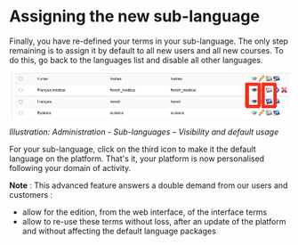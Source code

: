 # Assigning the new sub-language

Finally, you have re-defined your terms in your sub-language. The only step remaining is to assign it by default to all new users and all new courses. To do this, go back to the languages list and disable all other languages.

![](../../../../.gitbook/assets/graficos41%20%285%29.png)

_Illustration: Administration - Sub-languages – Visibility and default usage_

For your sub-language, click on the third icon to make it the default language on the platform. That's it, your platform is now personalised following your domain of activity.

**Note** : This advanced feature answers a double demand from our users and customers :

* allow for the edition, from the web interface, of the interface terms
* allow to re-use these terms without loss, after an update of the platform and without affecting the default language packages

